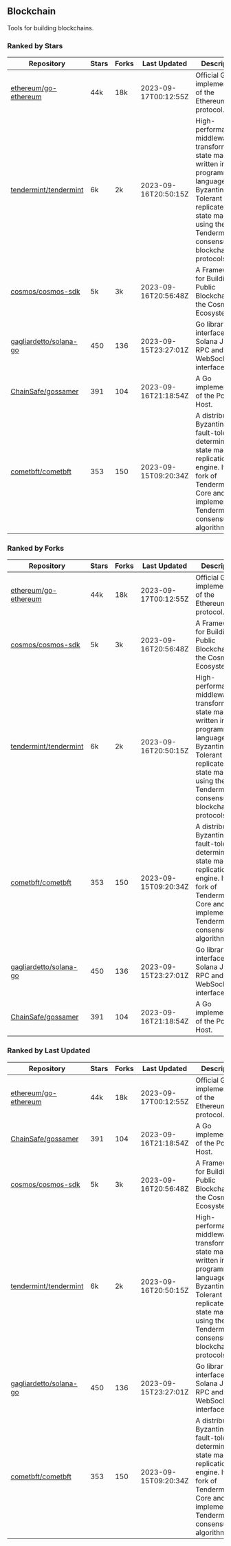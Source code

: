 ## Blockchain

Tools for building blockchains.

### Ranked by Stars

| Repository | Stars | Forks | Last Updated | Description | 
|------------|-------|-------|--------------|-------------|
| [ethereum/go-ethereum](https://github.com/ethereum/go-ethereum) | 44k | 18k | 2023-09-17T00:12:55Z |  Official Go implementation of the Ethereum protocol. |
| [tendermint/tendermint](https://github.com/tendermint/tendermint) | 6k | 2k | 2023-09-16T20:50:15Z |  High-performance middleware for transforming a state machine written in any programming language into a Byzantine Fault Tolerant replicated state machine using the Tendermint consensus and blockchain protocols. |
| [cosmos/cosmos-sdk](https://github.com/cosmos/cosmos-sdk) | 5k | 3k | 2023-09-16T20:56:48Z |  A Framework for Building Public Blockchains in the Cosmos Ecosystem. |
| [gagliardetto/solana-go](https://github.com/gagliardetto/solana-go) | 450 | 136 | 2023-09-15T23:27:01Z |  Go library to interface with Solana JSON RPC and WebSocket interfaces. |
| [ChainSafe/gossamer](https://github.com/ChainSafe/gossamer) | 391 | 104 | 2023-09-16T21:18:54Z |  A Go implementation of the Polkadot Host. |
| [cometbft/cometbft](https://github.com/cometbft/cometbft) | 353 | 150 | 2023-09-15T09:20:34Z |  A distributed, Byzantine fault-tolerant, deterministic state machine replication engine. It is a fork of Tendermint Core and implements the Tendermint consensus algorithm. |

### Ranked by Forks

| Repository | Stars | Forks | Last Updated | Description | 
|------------|-------|-------|--------------|-------------|
| [ethereum/go-ethereum](https://github.com/ethereum/go-ethereum) | 44k | 18k | 2023-09-17T00:12:55Z |  Official Go implementation of the Ethereum protocol. |
| [cosmos/cosmos-sdk](https://github.com/cosmos/cosmos-sdk) | 5k | 3k | 2023-09-16T20:56:48Z |  A Framework for Building Public Blockchains in the Cosmos Ecosystem. |
| [tendermint/tendermint](https://github.com/tendermint/tendermint) | 6k | 2k | 2023-09-16T20:50:15Z |  High-performance middleware for transforming a state machine written in any programming language into a Byzantine Fault Tolerant replicated state machine using the Tendermint consensus and blockchain protocols. |
| [cometbft/cometbft](https://github.com/cometbft/cometbft) | 353 | 150 | 2023-09-15T09:20:34Z |  A distributed, Byzantine fault-tolerant, deterministic state machine replication engine. It is a fork of Tendermint Core and implements the Tendermint consensus algorithm. |
| [gagliardetto/solana-go](https://github.com/gagliardetto/solana-go) | 450 | 136 | 2023-09-15T23:27:01Z |  Go library to interface with Solana JSON RPC and WebSocket interfaces. |
| [ChainSafe/gossamer](https://github.com/ChainSafe/gossamer) | 391 | 104 | 2023-09-16T21:18:54Z |  A Go implementation of the Polkadot Host. |

### Ranked by Last Updated

| Repository | Stars | Forks | Last Updated | Description | 
|------------|-------|-------|--------------|-------------|
| [ethereum/go-ethereum](https://github.com/ethereum/go-ethereum) | 44k | 18k | 2023-09-17T00:12:55Z |  Official Go implementation of the Ethereum protocol. |
| [ChainSafe/gossamer](https://github.com/ChainSafe/gossamer) | 391 | 104 | 2023-09-16T21:18:54Z |  A Go implementation of the Polkadot Host. |
| [cosmos/cosmos-sdk](https://github.com/cosmos/cosmos-sdk) | 5k | 3k | 2023-09-16T20:56:48Z |  A Framework for Building Public Blockchains in the Cosmos Ecosystem. |
| [tendermint/tendermint](https://github.com/tendermint/tendermint) | 6k | 2k | 2023-09-16T20:50:15Z |  High-performance middleware for transforming a state machine written in any programming language into a Byzantine Fault Tolerant replicated state machine using the Tendermint consensus and blockchain protocols. |
| [gagliardetto/solana-go](https://github.com/gagliardetto/solana-go) | 450 | 136 | 2023-09-15T23:27:01Z |  Go library to interface with Solana JSON RPC and WebSocket interfaces. |
| [cometbft/cometbft](https://github.com/cometbft/cometbft) | 353 | 150 | 2023-09-15T09:20:34Z |  A distributed, Byzantine fault-tolerant, deterministic state machine replication engine. It is a fork of Tendermint Core and implements the Tendermint consensus algorithm. |

